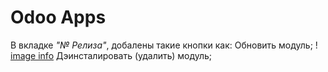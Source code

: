 # Odoo Apps


В вкладке *"№ Релиза"*, добалены такие кнопки как:
Обновить модуль;
 ! [image info](https://github.com/zhenya51600/test/blob/main/2021-02-02_16-27.png)
 Дэинсталировать (удалить) модуль;
 
